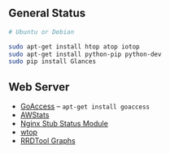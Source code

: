 ## General Status

```bash
# Ubuntu or Debian

sudo apt-get install htop atop iotop
sudo apt-get install python-pip python-dev
sudo pip install Glances
```


## Web Server

* [GoAccess](http://goaccess.prosoftcorp.com/) – `apt-get install goaccess`
* [AWStats](http://awstats.sourceforge.net/)
* [Nginx Stub Status Module](http://wiki.nginx.org/HttpStubStatusModule)
* [wtop](https://github.com/ClockworkNet/wtop/wiki/Install)
* [RRDTool Graphs](http://kovyrin.net/2006/04/29/monitoring-nginx-with-rrdtool/)
